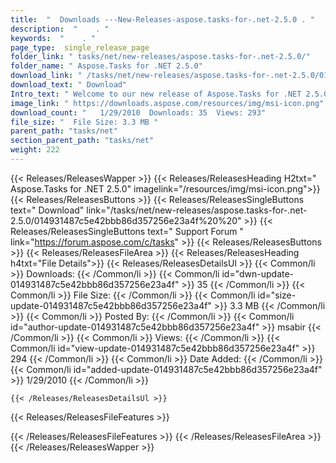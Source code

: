 ```yaml
---
title:  "  Downloads ---New-Releases-aspose.tasks-for-.net-2.5.0 . " 
description:  "    . " 
keywords:  "    . " 
page_type:  single_release_page
folder_link: " tasks/net/new-releases/aspose.tasks-for-.net-2.5.0/"
folder_name: " Aspose.Tasks for .NET 2.5.0"
download_link: " /tasks/net/new-releases/aspose.tasks-for-.net-2.5.0/014931487c5e42bbb86d357256e23a4f"
download_text: " Download"
Intro_text: " Welcome to our new release of Aspose.Tasks for .NET 2.5.0. This release introduc..."
image_link: " https://downloads.aspose.com/resources/img/msi-icon.png"
download_count: "   1/29/2010  Downloads: 35  Views: 293"
file_size: "  File Size: 3.3 MB "
parent_path: "tasks/net"
section_parent_path: "tasks/net"
weight: 222 
---
```


{{< Releases/ReleasesWapper >}}
  {{< Releases/ReleasesHeading H2txt=" Aspose.Tasks for .NET 2.5.0" imagelink="/resources/img/msi-icon.png">}}
  {{< Releases/ReleasesButtons >}}
    {{< Releases/ReleasesSingleButtons text=" Download" link="/tasks/net/new-releases/aspose.tasks-for-.net-2.5.0/014931487c5e42bbb86d357256e23a4f%20%20" >}}
    {{< Releases/ReleasesSingleButtons text=" Support Forum " link="https://forum.aspose.com/c/tasks" >}}
  {{< Releases/ReleasesButtons >}}
  {{< Releases/ReleasesFileArea >}}
    {{< Releases/ReleasesHeading h4txt="File Details">}}
    {{< Releases/ReleasesDetailsUl >}}
            {{< Common/li  >}} Downloads: {{< /Common/li >}} 
      {{< Common/li id="dwn-update-014931487c5e42bbb86d357256e23a4f" >}} 35 {{< /Common/li >}} 
      {{< Common/li  >}} File Size: {{< /Common/li >}} 
      {{< Common/li id="size-update-014931487c5e42bbb86d357256e23a4f" >}} 3.3 MB {{< /Common/li >}} 
      {{< Common/li  >}} Posted By: {{< /Common/li >}} 
      {{< Common/li id="author-update-014931487c5e42bbb86d357256e23a4f" >}} msabir {{< /Common/li >}} 
      {{< Common/li  >}} Views: {{< /Common/li >}} 
      {{< Common/li id="view-update-014931487c5e42bbb86d357256e23a4f" >}} 294 {{< /Common/li >}} 
      {{< Common/li  >}} Date Added: {{< /Common/li >}} 
      {{< Common/li id="added-update-014931487c5e42bbb86d357256e23a4f" >}} 1/29/2010 {{< /Common/li >}} 

    {{< /Releases/ReleasesDetailsUl >}}

  {{< Releases/ReleasesFileFeatures >}}
      
  {{< /Releases/ReleasesFileFeatures >}}
 {{< /Releases/ReleasesFileArea >}}
{{< /Releases/ReleasesWapper >}}


